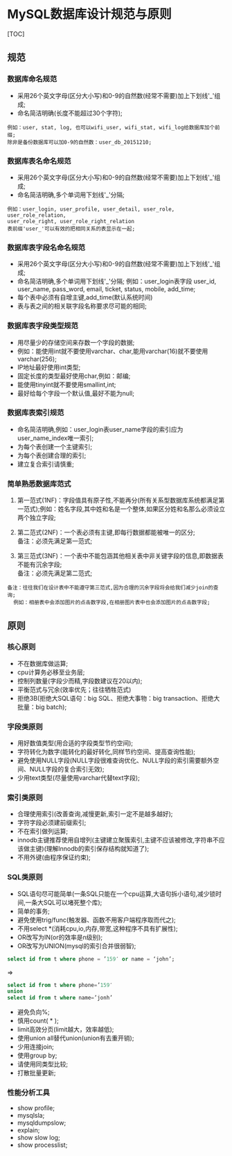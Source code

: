 # MySQL数据库设计规范与原则
[TOC]

## 规范   

### 数据库命名规范  
* 采用26个英文字母(区分大小写)和0-9的自然数(经常不需要)加上下划线'_'组成;  
* 命名简洁明确(长度不能超过30个字符);  
```
例如：user, stat, log, 也可以wifi_user, wifi_stat, wifi_log给数据库加个前缀;  
除非是备份数据库可以加0-9的自然数：user_db_20151210;  
```

### 数据库表名命名规范  
* 采用26个英文字母(区分大小写)和0-9的自然数(经常不需要)加上下划线'_'组成;  
* 命名简洁明确,多个单词用下划线'_'分隔;  
```
例如：user_login, user_profile, user_detail, user_role, user_role_relation,  
user_role_right, user_role_right_relation  
表前缀'user_'可以有效的把相同关系的表显示在一起;  
```

### 数据库表字段名命名规范  
* 采用26个英文字母(区分大小写)和0-9的自然数(经常不需要)加上下划线'_'组成;  
* 命名简洁明确,多个单词用下划线'_'分隔; 例如：user_login表字段 user_id, user_name, pass_word, email, ticket, status, mobile, add_time;  
* 每个表中必须有自增主键,add_time(默认系统时间)  
* 表与表之间的相关联字段名称要求尽可能的相同;  
  
### 数据库表字段类型规范  
* 用尽量少的存储空间来存数一个字段的数据;  
* 例如：能使用int就不要使用varchar、char,能用varchar(16)就不要使用varchar(256);  
* IP地址最好使用int类型;  
* 固定长度的类型最好使用char,例如：邮编;  
* 能使用tinyint就不要使用smallint,int;  
* 最好给每个字段一个默认值,最好不能为null;  
  
### 数据库表索引规范  
* 命名简洁明确,例如：user_login表user_name字段的索引应为user_name_index唯一索引;  
* 为每个表创建一个主键索引;  
* 为每个表创建合理的索引;  
* 建立复合索引请慎重;  
  
### 简单熟悉数据库范式  

1. 第一范式(1NF)：字段值具有原子性,不能再分(所有关系型数据库系统都满足第一范式);例如：姓名字段,其中姓和名是一个整体,如果区分姓和名那么必须设立两个独立字段;  
  
2. 第二范式(2NF)：一个表必须有主键,即每行数据都能被唯一的区分;  
备注：必须先满足第一范式;  
  
3. 第三范式(3NF)：一个表中不能包涵其他相关表中非关键字段的信息,即数据表不能有沉余字段;  
备注：必须先满足第二范式;  

```
备注：往往我们在设计表中不能遵守第三范式,因为合理的沉余字段将会给我们减少join的查询;  
  例如：相册表中会添加图片的点击数字段,在相册图片表中也会添加图片的点击数字段;  
```

## 原则  

### 核心原则  
* 不在数据库做运算;  
* cpu计算务必移至业务层;  
* 控制列数量(字段少而精,字段数建议在20以内);  
* 平衡范式与冗余(效率优先；往往牺牲范式)  
* 拒绝3B(拒绝大SQL语句：big SQL、拒绝大事物：big transaction、拒绝大批量：big batch);  

### 字段类原则  
* 用好数值类型(用合适的字段类型节约空间);  
* 字符转化为数字(能转化的最好转化,同样节约空间、提高查询性能);  
* 避免使用NULL字段(NULL字段很难查询优化、NULL字段的索引需要额外空间、NULL字段的复合索引无效);  
* 少用text类型(尽量使用varchar代替text字段);  
  
### 索引类原则  
* 合理使用索引(改善查询,减慢更新,索引一定不是越多越好);  
* 字符字段必须建前缀索引;  
* 不在索引做列运算;  
* innodb主键推荐使用自增列(主键建立聚簇索引,主键不应该被修改,字符串不应该做主键)(理解Innodb的索引保存结构就知道了);  
* 不用外键(由程序保证约束);  
  
### SQL类原则  
* SQL语句尽可能简单(一条SQL只能在一个cpu运算,大语句拆小语句,减少锁时间,一条大SQL可以堵死整个库);  
* 简单的事务;  
* 避免使用trig/func(触发器、函数不用客户端程序取而代之);  
* 不用select *(消耗cpu,io,内存,带宽,这种程序不具有扩展性);  
* OR改写为IN(or的效率是n级别);  
* OR改写为UNION(mysql的索引合并很弱智);  
``` SQL
select id from t where phone = ’159′ or name = ‘john’;  
```
=> 
``` SQL 
select id from t where phone=’159′  
union  
select id from t where name=’jonh’  
```
* 避免负向%;  
* 慎用count( * );  
* limit高效分页(limit越大，效率越低);  
* 使用union all替代union(union有去重开销);  
* 少用连接join;  
* 使用group by;  
* 请使用同类型比较;  
* 打散批量更新;  
  
### 性能分析工具
* show profile;  
* mysqlsla;  
* mysqldumpslow;  
* explain;  
* show slow log;  
* show processlist;  

